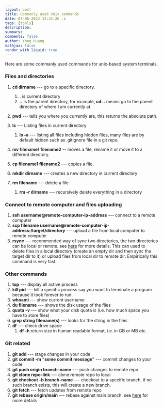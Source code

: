 ```yaml
---
layout: post
title: Commonly used Unix commands
date: 07-06-2023 14:35:26 :z
tags: [tools]
description:
summary:
comments: false
author: Yong Huang
mathjax: false
render_with_liquid: true
---
```


Here are some commanly used commands for unix-based system terminals. 


### Files and directories

1. **cd dirname** --- go to a specific directory.
    1. **.** is current directory
    2. **..** is the parent directory, for example, **cd ..** means go to the parent directory of where I am currently at.

2. **pwd** --- tells you where you currently are, this returns the absolute path.
3. **ls** --- Listing files in current directory
    1. **ls -a** --- listing all files including hidden files, many files are by default hidden such as .gitignore file in a git repo.

4. **mv filename1 filename2** -- moves a file, rename it or move it to a different directory.
5. **cp filename1 filename2** --- copies a file.
6. **mkdir dirname** --- creates a new directory in current directory
7. **rm filename** --- delete a file.
    1. **rm -r dirname** --- recursively delete everything in a directory


### Connect to remote computer and files uploading
1. **ssh username@remote-computer-ip-address** --- connect to a remote computer
2. **scp filename username@remote-computer-ip-address:/target/directory** --- upload a file from local computer to remote computer
3. **rsync** --- recommended way of sync two directories, the two directories can be local or remote. see [here](https://linux.die.net/man/1/rsync) for more details. This can used to delete files in a local directory (create an empty dir and then sync the target dir to it) or upload files from local dir to remote dir. Empirically this command is very fast.


### Other commands

1. **top** --- display all active process
2. **kill pid** --- kill a specific process say you want to terminate a program because it took forever to run.
3. **whoami** --- show current username
4. **du filename** --- shows the disk usage of the files
5. **quota -v** --- show what your disk quota is (i.e. how much space you have to store files)
6. **grep string filename(s)** --- looks for the string in the files.
7. **df** --- check drive space
    1. **df -h** return size in human readable format, i.e. in GB or MB etc.

### Git related

1. **git add** --- stage changes in your code
2. **git commit -m "some commit message"** --- commit changes to your code
3. **git push origin branch-name** --- push changes to remote repo
4. **git clone repo-link** --- clone remote repo to local 
5. **git checkout -b branch-name** --- checkout to a specific branch, if no such branch exists, this will create a new branch.
6. **git fetch** --- fetch updates from remote repo
7. **git rebase origin/main** --- rebase against main branch. see [here](https://docs.gitlab.com/ee/topics/git/git_rebase.html) for more details





